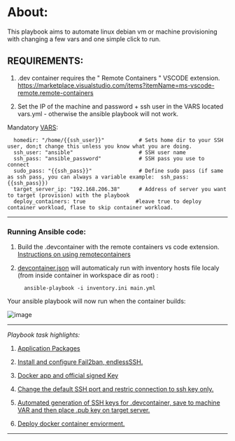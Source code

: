 # About:

This playbook aims to automate linux debian vm or machine provisioning with changing a few vars and one simple click to run.

## REQUIREMENTS:

1. .dev container requires the " Remote Containers " VSCODE extension. https://marketplace.visualstudio.com/items?itemName=ms-vscode-remote.remote-containers

2. Set the IP of the machine and password + ssh user in the VARS located vars.yml - otherwise the ansible playbook will not work.

Mandatory [VARS](https://github.com/jtmb/JBE-Ansible/blob/main/vars/vars.yml):

      homedir: "/home/{{ssh_user}}"           # Sets home dir to your SSH user, don;t change this unless you know what you are doing.
      ssh_user: "ansible"                     # SSH user name
      ssh_pass: "ansible_password"            # SSH pass you use to connect 
      sudo_pass: "{{ssh_pass}}"               # Define sudo pass (if same as ssh pass, you can always a variable example:  ssh_pass: {{ssh_pass}})
      target_server_ip: "192.168.206.38"      # Address of server you want to target (provision) with the playbook
      deploy_containers: true                #leave true to deploy container workload, flase to skip container workload.


-------------------------------

### Running Ansible code:

1. Build the .devcontainer with the remote containers vs code extension. [Instructions on using remotecontainers](https://code.visualstudio.com/docs/remote/containers-tutorial#_install-the-extension)

2. [devcontainer.json](https://github.com/jtmb/JBE-Ansible/blob/main/.devcontainer/devcontainer.json) will automaticaly run with inventory hosts file localy (from  inside container in workspace dir as root) :

         ansible-playbook -i inventory.ini main.yml

Your ansible playbook will now run when the container builds:

![image](https://user-images.githubusercontent.com/86915618/165248981-506fb62a-abc9-42cd-9f06-0fb31ae7008e.png)


-------------------------------


*Playbook task highlights:*

1. [Application Packages](https://github.com/jtmb/JBE-Ansible/blob/main/tasks/packages.yml)

2. [Install and configure Fail2ban, endlessSSH.]( https://github.com/jtmb/JBE-Ansible/blob/main/tasks/docker.yml )

3. [Docker app and official signed Key]( https://github.com/jtmb/JBE-Ansible/blob/main/tasks/docker.yml )

4. [Change the default SSH port and restric connection to ssh key only.]( https://github.com/jtmb/JBE-Ansible/blob/main/tasks/ssh_security.yml )

5. [Automated generation of SSH keys for .devcontainer, save to machine VAR and then place .pub key on target server.]( https://github.com/jtmb/JBE-Ansible/blob/main/tasks/ssh_key_local.yml )

6. [Deploy docker container enviorment.]( https://github.com/jtmb/JBE-Ansible/blob/main/tasks/docker.yml )

-------------------------------
